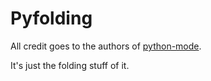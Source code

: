 Pyfolding
==========

All credit goes to the authors of [python-mode](https://github.com/python-mode/python-mode).

It's just the folding stuff of it.
